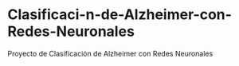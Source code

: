 # Clasificaci-n-de-Alzheimer-con-Redes-Neuronales
Proyecto de Clasificación de Alzheimer con Redes Neuronales
